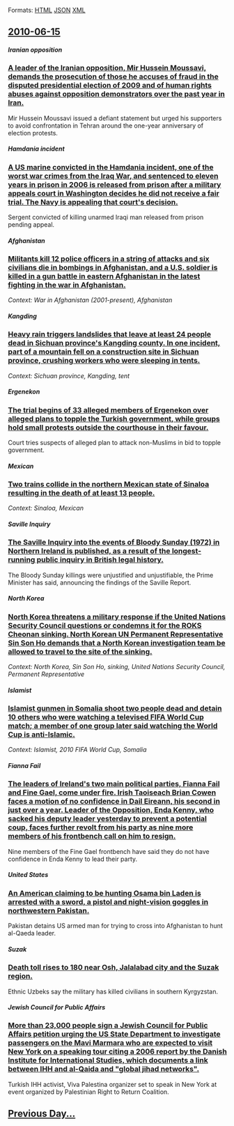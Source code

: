 
Formats: [HTML](2010/06/15/index.html)  [JSON](2010/06/15/index.json)  [XML](2010/06/15/index.xml)  

## [2010-06-15](/news/2010/06/15/index.md)

##### Iranian opposition
### [A leader of the Iranian opposition, Mir Hussein Moussavi, demands the prosecution of those he accuses of fraud in the disputed presidential election of 2009 and of human rights abuses against opposition demonstrators over the past year in Iran. ](/news/2010/06/15/a-leader-of-the-iranian-opposition-mir-hussein-moussavi-demands-the-prosecution-of-those-he-accuses-of-fraud-in-the-disputed-presidential.md)
Mir Hussein Moussavi issued a defiant statement but urged his supporters to avoid confrontation in Tehran around the one-year anniversary of election protests.

##### Hamdania incident
### [A US marine convicted in the Hamdania incident, one of the worst war crimes from the Iraq War, and sentenced to eleven years in prison in 2006 is released from prison after a military appeals court in Washington decides he did not receive a fair trial. The Navy is appealing that court's decision.](/news/2010/06/15/a-us-marine-convicted-in-the-hamdania-incident-one-of-the-worst-war-crimes-from-the-iraq-war-and-sentenced-to-eleven-years-in-prison-in-20.md)
Sergent convicted of killing unarmed Iraqi man released from prison pending appeal.

##### Afghanistan
### [Militants kill 12 police officers in a string of attacks and six civilians die in bombings in Afghanistan, and a U.S. soldier is killed in a gun battle in eastern Afghanistan in the latest fighting in the war in Afghanistan. ](/news/2010/06/15/militants-kill-12-police-officers-in-a-string-of-attacks-and-six-civilians-die-in-bombings-in-afghanistan-and-a-u-s-soldier-is-killed-in-a.md)
_Context: War in Afghanistan (2001-present), Afghanistan_

##### Kangding
### [Heavy rain triggers landslides that leave at least 24 people dead in Sichuan province's Kangding county. In one incident, part of a mountain fell on a construction site in Sichuan province, crushing workers who were sleeping in tents. ](/news/2010/06/15/heavy-rain-triggers-landslides-that-leave-at-least-24-people-dead-in-sichuan-province-s-kangding-county-in-one-incident-part-of-a-mountain.md)
_Context: Sichuan province, Kangding, tent_

#####  Ergenekon
### [The trial begins of 33 alleged members of Ergenekon over alleged plans to topple the Turkish government, while groups hold small protests outside the courthouse in their favour. ](/news/2010/06/15/the-trial-begins-of-33-alleged-members-of-ergenekon-over-alleged-plans-to-topple-the-turkish-government-while-groups-hold-small-protests-ou.md)
Court tries suspects of alleged plan to attack non-Muslims in bid to topple government.

##### Mexican
### [Two trains collide in the northern Mexican state of Sinaloa resulting in the death of at least 13 people. ](/news/2010/06/15/two-trains-collide-in-the-northern-mexican-state-of-sinaloa-resulting-in-the-death-of-at-least-13-people.md)
_Context: Sinaloa, Mexican_

##### Saville Inquiry
### [The Saville Inquiry into the events of Bloody Sunday (1972) in Northern Ireland is published, as a result of the longest-running public inquiry in British legal history. ](/news/2010/06/15/the-saville-inquiry-into-the-events-of-bloody-sunday-1972-in-northern-ireland-is-published-as-a-result-of-the-longest-running-public-inqu.md)
The Bloody Sunday killings were unjustified and unjustifiable, the Prime Minister has said, announcing the findings of the Saville Report.

##### North Korea
### [North Korea threatens a military response if the United Nations Security Council questions or condemns it for the ROKS Cheonan sinking. North Korean UN Permanent Representative Sin Son Ho demands that a North Korean investigation team be allowed to travel to the site of the sinking. ](/news/2010/06/15/north-korea-threatens-a-military-response-if-the-united-nations-security-council-questions-or-condemns-it-for-the-roks-cheonan-sinking-nort.md)
_Context: North Korea, Sin Son Ho, sinking, United Nations Security Council, Permanent Representative_

##### Islamist
### [Islamist gunmen in Somalia shoot two people dead and detain 10 others who were watching a televised FIFA World Cup match; a member of one group later said watching the World Cup is anti-Islamic. ](/news/2010/06/15/islamist-gunmen-in-somalia-shoot-two-people-dead-and-detain-10-others-who-were-watching-a-televised-fifa-world-cup-match-a-member-of-one-gr.md)
_Context: Islamist, 2010 FIFA World Cup, Somalia_

##### Fianna Fail
### [The leaders of Ireland's two main political parties, Fianna Fail and Fine Gael, come under fire. Irish Taoiseach Brian Cowen faces a motion of no confidence in Dail Eireann, his second in just over a year. Leader of the Opposition, Enda Kenny, who sacked his deputy leader yesterday to prevent a potential coup, faces further revolt from his party as nine more members of his frontbench call on him to resign. ](/news/2010/06/15/the-leaders-of-ireland-s-two-main-political-parties-fianna-fa-il-and-fine-gael-come-under-fire-irish-taoiseach-brian-cowen-faces-a-motion.md)
Nine members of the Fine Gael frontbench have said they do not have confidence in Enda Kenny to lead their party.

##### United States
### [An American claiming to be hunting Osama bin Laden is arrested with a sword, a pistol and night-vision goggles in northwestern Pakistan.](/news/2010/06/15/an-american-claiming-to-be-hunting-osama-bin-laden-is-arrested-with-a-sword-a-pistol-and-night-vision-goggles-in-northwestern-pakistan.md)
Pakistan detains US armed man for trying to cross into Afghanistan to hunt al-Qaeda leader.

##### Suzak
### [Death toll rises to 180 near Osh, Jalalabad city and the Suzak region. ](/news/2010/06/15/death-toll-rises-to-180-near-osh-jalalabad-city-and-the-suzak-region.md)
Ethnic Uzbeks say the military has killed civilians in southern Kyrgyzstan.

##### Jewish Council for Public Affairs
### [More than 23,000 people sign a Jewish Council for Public Affairs petition urging the US State Department to investigate passengers on the Mavi Marmara who are expected to visit New York on a speaking tour citing a 2006 report by the Danish Institute for International Studies, which documents a link between IHH and al-Qaida and "global jihad networks". ](/news/2010/06/15/more-than-23-000-people-sign-a-jewish-council-for-public-affairs-petition-urging-the-us-state-department-to-investigate-passengers-on-the-ma.md)
Turkish IHH activist, Viva Palestina organizer set to speak in New York at event organized by Palestinian Right to Return Coalition.

## [Previous Day...](/news/2010/06/14/index.md)

